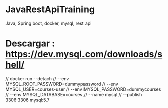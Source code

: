 # JavaRestApiTraining
Java, Spring boot, docker, mysql, rest api

# Descargar : https://dev.mysql.com/downloads/shell/

//	docker run --detach 
//	--env MYSQL_ROOT_PASSWORD=dummypassword 
//	--env MYSQL_USER=courses-user 
//	--env MYSQL_PASSWORD=dummycourses 
//	--env MYSQL_DATABASE=courses 
//	--name mysql
//	--publish 3306:3306 mysql:5.7
